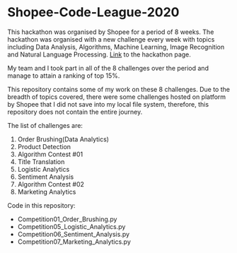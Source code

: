 # Shopee-Code-League-2020
This hackathon was organised by Shopee for a period of 8 weeks. The hackathon was organised with a new challenge every week with topics including  Data Analysis, Algorithms, Machine Learning, Image Recognition and Natural Language Processing. [Link](https://careers.shopee.sg/codeleague/) to the hackathon page.

My team and I took part in all of the 8 challenges over the period and manage to attain a ranking of top 15%.

This repository contains some of my work on these 8 challenges. Due to the breadth of topics covered, there were some challenges hosted on platform by Shopee that I did not save into my local file system, therefore, this repository does not contain the entire journey.

The list of challenges are:
<ol>
  <li> Order Brushing(Data Analytics) </li>
  <li> Product Detection </li>
  <li> Algorithm Contest #01 </li>
  <li> Title Translation </li>
  <li> Logistic Analytics </li>
  <li> Sentiment Analysis </li>
  <li> Algorithm Contest #02 </li>
  <li> Marketing Analytics </li>
</ol>

Code in this repository:
<ul>
  <li> Competition01_Order_Brushing.py  </li>
  <li> Competition05_Logistic_Analytics.py  </li>
  <li> Competition06_Sentiment_Analysis.py </li>
  <li> Competition07_Marketing_Analytics.py  </li>
</ul>
